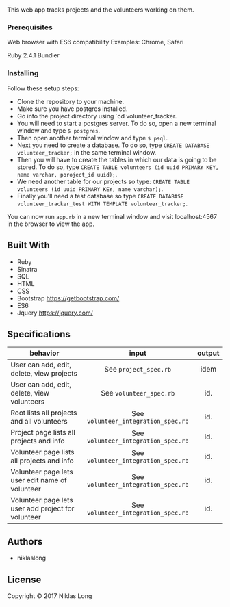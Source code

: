 # <!--PROJECT NAME HERE-->

This web app tracks projects and the volunteers working on them.

### Prerequisites

Web browser with ES6 compatibility
Examples: Chrome, Safari

Ruby 2.4.1
Bundler

### Installing

Follow these setup steps:

* Clone the repository to your machine.
* Make sure you have postgres installed.
* Go into the project directory using `cd volunteer_tracker.
* You will need to start a postgres server. To do so, open a new terminal window and type `$ postgres`.
* Then open another terminal window and type `$ psql`.
* Next you need to create a database. To do so, type `CREATE DATABASE volunteer_tracker;` in the same terminal window.
* Then you will have to create the tables in which our data is going to be stored. To do so, type `CREATE TABLE volunteers (id uuid PRIMARY KEY, name varchar, poroject_id uuid);`.
* We need another table for our projects so type: `CREATE TABLE volunteers (id uuid PRIMARY KEY, name varchar);`.
* Finally you'll need a test database so type `CREATE DATABASE volunteer_tracker_test WITH TEMPLATE volunteer_tracker;`.

You can now run `app.rb` in a new terminal window and visit localhost:4567 in the browser to view the app.

## Built With

* Ruby
* Sinatra
* SQL
* HTML
* CSS
* Bootstrap https://getbootstrap.com/
* ES6
* Jquery https://jquery.com/

## Specifications

| behavior                                           | input                                | output  |
|----------------------------------------------------|:------------------------------------:|:-------:|
| User can add, edit, delete, view projects          | See `project_spec.rb`                | idem    |
| User can add, edit, delete, view volunteers        | See `volunteer_spec.rb`              | id.     |
| Root lists all projects and all volunteers         | See `volunteer_integration_spec.rb`  | id.     |
| Project page lists all projects and info           | See `volunteer_integration_spec.rb`  | id.     |
| Volunteer page lists all projects and info         | See `volunteer_integration_spec.rb`  | id.     |
| Volunteer page lets user edit name of volunteer    | See `volunteer_integration_spec.rb`  | id.     |
| Volunteer page lets user add project for volunteer | See `volunteer_integration_spec.rb`  | id.     |

## Authors

* niklaslong

## License

Copyright © 2017 Niklas Long
